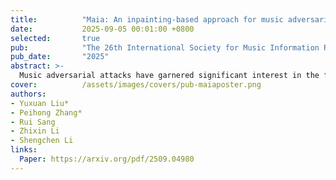 ```yaml
---
title:          "Maia: An inpainting-based approach for music adversarial attacks"
date:           2025-09-05 00:01:00 +0800
selected:       true
pub:            "The 26th International Society for Music Information Retrieval Conference (ISMIR 2025)"
pub_date:       "2025"
abstract: >-
  Music adversarial attacks have garnered significant interest in the field of Music Information Retrieval (MIR). In this paper, we present Music Adversarial Inpainting Attack (MAIA), a novel adversarial attack framework that supports both white-box and black-box attack scenarios. MAIA begins with an importance analysis to identify critical audio segments, which are then targeted for modification. Utilizing generative inpainting models, these segments are reconstructed with guidance from the output of the attacked model, ensuring subtle and effective adversarial perturbations. We evaluate MAIA on multiple MIR tasks, demonstrating high attack success rates in both white-box and black-box settings while maintaining minimal perceptual distortion. Additionally, subjective listening tests confirm the high audio fidelity of the adversarial samples. Our findings highlight vulnerabilities in current MIR systems and emphasize the need for more robust and secure models.
cover:          /assets/images/covers/pub-maiaposter.png
authors:
- Yuxuan Liu*
- Peihong Zhang*
- Rui Sang
- Zhixin Li
- Shengchen Li
links:
  Paper: https://arxiv.org/pdf/2509.04980
---
```

